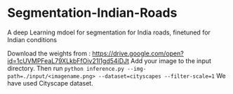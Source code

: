 # Segmentation-Indian-Roads
A deep Learning mdoel for segmentation for India roads, finetuned for Indian conditions 

Download the weights from : https://drive.google.com/open?id=1cUVMPFeaL79XLkbFfOiv21l1gd54iDJt
Add your image to the input directory.
Then run `python inference.py --img-path=./input/<imagename.png> --dataset=cityscapes --filter-scale=1`
We have used Cityscape dataset. 
